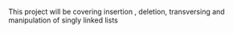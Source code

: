 This project will be covering insertion , deletion, transversing and manipulation of singly linked lists